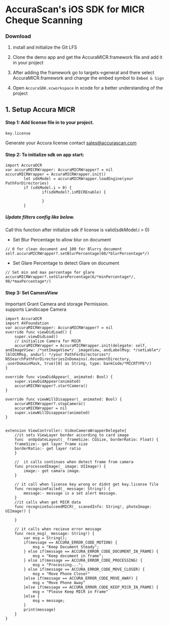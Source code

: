 # AccuraScan's iOS SDK for MICR Cheque Scanning

### Download

1. install and initialize the Git LFS

2. Clone the demo app and get the AccuraMICR.framework file and add it in your project

3. After adding the framework go to targets->general and there select AccuraMICR.framework and change the embed symbol to `Embed & Sign`

4. Open `AccuraSDK.xcworkspace` in xcode for a better understanding of the project


## 1. Setup Accura MICR


#### Step 1: Add license file in to your project.


`key.license`


Generate your Accura license contact sales@accurascan.com <br/>


#### Step 2: To initialize sdk on app start:
```
import AccuraOCR
var accuraMICRWrapper: AccuraMICRWrapper? = nil
accuraMICRWrapper = AccuraMICRWrapper.init()
        let sdkModel = accuraMICRWrapper.loadEngine(your PathForDirectories)
        if (sdkModel.i > 0) {
                if(sdkModel?.isMICREnable) {
                
                }
        }
```
  


##### Update filters config like below.


Call this function after initialize sdk if license is valid(sdkModel.i > 0)


* Set Blur Percentage to allow blur on document
```
// 0 for clean document and 100 for Blurry document
self.accuraMICRWrapper?.setBlurPercentage(60/*blurPercentage*/)
```

* Set Glare Percentage to detect Glare on document
```
// Set min and max percentage for glare
accuraMICRWrapper?.setGlarePercentage(6/*minPercentage*/, 98/*maxPercentage*/)
```

#### Step 3: Set CameraView

Important Grant Camera and storage Permission.</br>
supports Landscape Camera
```
import AccuraOCR
import AVFoundation
var accuraMICRWrapper: AccuraMICRWrapper? = nil
override func viewDidLoad() {
	super.viewDidLoad()
    // initialize Camera for MICR
    accuraMICRWrapper = AccuraMICRWrapper.init(delegate: self, andImageView: /*setImageView*/ _imageView, andLabelMsg: */setLable*/ lblOCRMsg, andurl: */your PathForDirectories*/ NSSearchPathForDirectoriesInDomains(.documentDirectory, .userDomainMask, true)[0] as String, type: bankCode/*MICRTYPE*/)   
}

override func viewDidAppear(_ animated: Bool) {
	super.viewDidAppear(animated)
	accuraMICRWrapper?.startCamera()
}

override func viewWillDisappear(_ animated: Bool) {
	accuraMICRWrapper?.stopCamera()
	accuraMICRWrapper = nil
	super.viewWillDisappear(animated)
}


extension ViewController: VideoCameraWrapperDelegate{
	//it sets ViewLayer border according to card image
	func  onUpdateLayout(_ frameSize: CGSize, borderRatio: Float) {
	frameSize:- get layer frame size
	borderRatio:- get layer ratio
	}

	//  it calls continues when detect frame from camera
	func processedImage(_ image: UIImage!) {
		image:- get camara image.
	}

	// it call when license key wrong or didnt get key.license file
	func recognizeFailed(_ message: String!) {
		message:- message is a set alert message.
	}
	//it calls when get MICR data
    func recognizeSucceedMICR(_ scanedInfo: String!, photoImage: UIImage!) {
		
	}

	// it calls when recieve error message
    func reco_msg(_ message: String!) {
        var msg = String();
        if(message == ACCURA_ERROR_CODE_MOTION) {
            msg = "Keep Document Steady";
        } else if(message == ACCURA_ERROR_CODE_DOCUMENT_IN_FRAME) {
            msg = "Keep document in frame";
        } else if(message == ACCURA_ERROR_CODE_PROCESSING) {
            msg = "Processing...";
        } else if(message == ACCURA_ERROR_CODE_MOVE_CLOSER) {
            msg = "Move Phone Closer"
        }else if(message == ACCURA_ERROR_CODE_MOVE_AWAY) {
            msg = "Move Phone Away"
        }else if(message == ACCURA_ERROR_CODE_KEEP_MICR_IN_FRAME) {
            msg = "Please Keep MICR in Frame"
        }else {
            msg = message;
        }
		print(message)
	}
}
```
